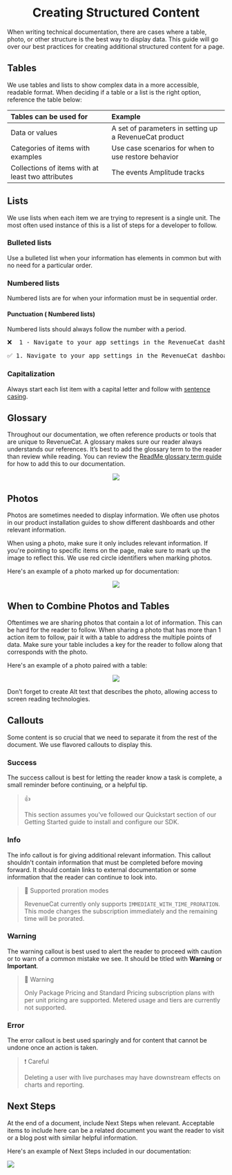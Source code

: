 # <div align='center'>  Creating Structured Content 


When writing technical documentation, there are cases where a table, photo, or other structure is the best way to display data. This guide will go over our best practices for creating additional structured content for a page.

## Tables   
We use tables and lists to show complex data in a more accessible, readable format. When deciding if a table or a list is the right option, reference the table below:

| Tables can be used for  |      Example      |  
|:------------|:-----------------|
|Data or values | A set of parameters in setting up a RevenueCat product | 
|Categories of items with examples| Use case scenarios for when to use restore behavior |
|Collections of items with at least two attributes| The events Amplitude tracks|
 
 ## Lists 
 We use lists when each item we are trying to represent is a single unit. The most often used instance of this is a list of steps for a developer to follow.
 
 ### Bulleted lists 
 Use a bulleted list when your information has elements in common but with no need for a particular order. 
 
 ### Numbered lists
 Numbered lists are for when your information must be in sequential order.
 
 #### Punctuation ( Numbered lists)
 Numbered lists should always follow the number with a period.
 
<pre>
❌  1 - Navigate to your app settings in the RevenueCat dashboard.
</pre>
<pre>
✅ 1. Navigate to your app settings in the RevenueCat dashboard.
</pre>
 
 ### Capitalization
 Always start each list item with a capital letter and follow with [sentence casing](https://github.com/JazmineMT/ContentGuide/blob/main/03-grammar-and-mechanics.md#other-content---sentence-case).

 
 
 
  
## Glossary
Throughout our documentation, we often reference products or tools that are unique to RevenueCat. A glossary makes sure our reader always understands our references. It’s best to add the glossary term to the reader than review while reading. You can review the [ReadMe glossary term guide](https://blog.readme.com/glossary/) for how to add this to our documentation. 
<div align='center'>
<img src="ezgif.com-gif-maker.gif"/>
</div>

## Photos
Photos are sometimes needed to display information. We often use photos in our product installation guides to show different dashboards and other relevant information. 

When using a photo, make sure it only includes relevant information. If you're pointing to specific items on the page, make sure to mark up the image to reflect this. We use red circle identifiers when marking photos.

Here's an example of a photo marked up for documentation:
<div align='center'>
<img src='Screen Shot 2021-05-17 at 4.27.00 PM.png'/>
</div>

## When to Combine Photos and Tables
Oftentimes we are sharing photos that contain a lot of information. This can be hard for the reader to follow. When sharing a photo that has more than 1 action item to follow, pair it with a table to address the multiple points of data. Make sure your table includes a key for the reader to follow along that corresponds with the photo. 
 
Here's an example of a photo paired with a table:
<div align='center'>
<img src='Screen Shot 2021-06-08 at 10.17.54 AM.png'/>
</div>

 
Don’t forget to create Alt text that describes the photo, allowing access to screen reading technologies.

## Callouts
Some content is so crucial that we need to separate it from the rest of the document. We use flavored callouts to display this. 

### Success
The success callout is best for letting the reader know a task is complete, a small reminder before continuing, or a helpful tip. 

> 👍  
> 
> This section assumes you've followed our Quickstart section of our Getting Started guide to install and configure our SDK.


### Info 
The info callout is for giving additional relevant information. This callout shouldn't contain information that must be completed before moving forward. It should contain links to external documentation or some information that the reader can continue to look into. 

>📘  Supported proration modes
>
> RevenueCat currently only supports `IMMEDIATE_WITH_TIME_PRORATION`. This mode changes the subscription immediately and the remaining time will be prorated.


### Warning 
The warning callout is best used to alert the reader to proceed with caution or to warn of a common mistake we see. It should be titled with **Warning** or **Important**. 

> 🚧  Warning
> 
> Only Package Pricing and Standard Pricing subscription plans with per unit pricing are supported. Metered usage and tiers are currently not supported.
  
### Error
The error callout is best used sparingly and for content that cannot be undone once an action is taken.

>❗  Careful
> 
> Deleting a user with live purchases may have downstream effects on charts and reporting.


## Next Steps 
At the end of a document, include Next Steps when relevant. Acceptable items to include here can be a related document you want the reader to visit or a blog post with similar helpful information. 

Here's an example of Next Steps included in our documentation:

<img src='Screen Shot 2021-05-17 at 4.24.09 PM.png'/>

